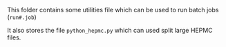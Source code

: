 This folder contains some utilities file which can be used to run batch jobs (```run#.job```)

It also stores the file ```python_hepmc.py``` which can used split large HEPMC files.
